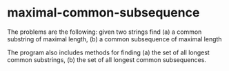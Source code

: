 # maximal-common-subsequence
The problems are the following: given two strings find (a) a common substring of maximal length, (b) a common subsequence of maximal length

The program also includes methods for finding (a) the set of all longest common substrings, (b) the set of all longest common subsequences.
